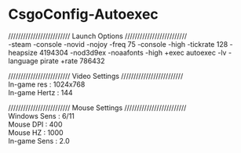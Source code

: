 # CsgoConfig-Autoexec #


///////////////////////// Launch Options /////////////////////////  
-steam -console -novid -nojoy -freq 75 -console -high -tickrate 128 -heapsize 4194304 -nod3d9ex -noaafonts -high +exec autoexec -lv -language pirate +rate 786432 

///////////////////////// Video Settings /////////////////////////  
In-game res : 1024x768  
In-game Hertz : 144


///////////////////////// Mouse Settings /////////////////////////  
Windows Sens : 6/11  
Mouse DPI : 400  
Mouse HZ : 1000  
In-game Sens : 2.0  
